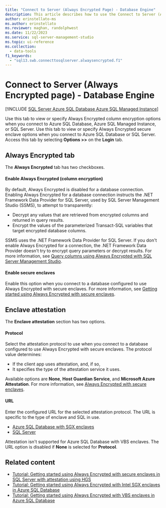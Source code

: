 ```yaml
---
title: "Connect to Server (Always Encrypted Page) - Database Engine"
description: This article describes how to use the Connect to Server (Always Encrypted page) Database Engine.
author: erinstellato-ms
ms.author: erinstellato
ms.reviewer: maghan, randolphwest
ms.date: 11/22/2023
ms.service: sql-server-management-studio
ms.topic: ui-reference
ms.collection:
  - data-tools
f1_keywords:
  - "sql13.swb.connecttosqlserver.alwaysencrypted.f1"
---
```


# Connect to Server (Always Encrypted page) - Database Engine

[!INCLUDE [SQL Server Azure SQL Database Azure SQL Managed Instance](../includes/applies-to-version/sql-asdb-asdbmi.md)]

Use this tab to view or specify Always Encrypted column encryption options when you connect to Azure SQL Database, Azure SQL Managed Instance, or SQL Server. Use this tab to view or specify Always Encrypted secure enclave options when you connect to Azure SQL Database or SQL Server. Access this tab by selecting **Options >>** on the **Login** tab.

## Always Encrypted tab

The **Always Encrypted** tab has two checkboxes.

#### Enable Always Encrypted (column encryption)

By default, Always Encrypted is disabled for a database connection. Enabling Always Encrypted for a database connection instructs the .NET Framework Data Provider for SQL Server, used by SQL Server Management Studio (SSMS), to attempt to transparently:

- Decrypt any values that are retrieved from encrypted columns and returned in query results.
- Encrypt the values of the parameterized Transact-SQL variables that target encrypted database columns.

SSMS uses the .NET Framework Data Provider for SQL Server. If you don't enable Always Encrypted for a connection, the .NET Framework Data Provider doesn't try to encrypt query parameters or decrypt results. For more information, see [Query columns using Always Encrypted with SQL Server Management Studio](/sql/relational-databases/security/encryption/always-encrypted-query-columns-ssms).

#### Enable secure enclaves

Enable this option when you connect to a database configured to use Always Encrypted with secure enclaves. For more information, see [Getting started using Always Encrypted with secure enclaves](/azure/azure-sql/database/always-encrypted-enclaves-getting-started).

## Enclave attestation

The **Enclave attestation** section has two options.

#### Protocol

Select the attestation protocol to use when you connect to a database configured to use Always Encrypted with secure enclaves. The protocol value determines:

- If the client app uses attestation, and, if so,
- It specifies the type of the attestation service it uses.

Available options are **None**, **Host Guardian Service**, and **Microsoft Azure Attestation**. For more information, see [Always Encrypted with secure enclaves](/sql/relational-databases/security/encryption/always-encrypted-enclaves#secure-enclave-attestation).

#### URL

Enter the configured URL for the selected attestation protocol. The URL is specific to the type of enclave and SQL in use.

- [Azure SQL Database with SGX enclaves](/azure/azure-sql/database/always-encrypted-enclaves-configure-attestation#determine-the-attestation-url-for-your-attestation-policy)
- [SQL Server](/sql/relational-databases/security/encryption/always-encrypted-enclaves-host-guardian-service-deploy)

Attestation isn't supported for Azure SQL Database with VBS enclaves. The URL option is disabled if **None** is selected for **Protocol**.

## Related content

- [Tutorial: Getting started using Always Encrypted with secure enclaves in SQL Server with attestation using HGS](/sql/relational-databases/security/tutorial-getting-started-with-always-encrypted-enclaves-hgs)
- [Tutorial: Getting started using Always Encrypted with Intel SGX enclaves in Azure SQL Database](/azure/azure-sql/database/always-encrypted-enclaves-getting-started-sgx)
- [Tutorial: Getting started using Always Encrypted with VBS enclaves in Azure SQL Database](/azure/azure-sql/database/always-encrypted-enclaves-getting-started-vbs)
